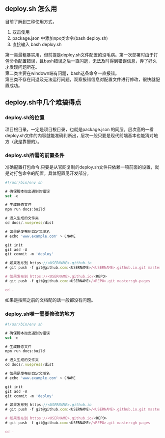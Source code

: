 ##  deploy.sh 怎么用
   目前了解到三种使用方式，
   1. 双击使用
   2. package.json 中添加npx类命令(bash deploy.sh)
   3. 直接输入 bash deploy.sh
   
   第一类最粗暴实用，但前提是deploy.sh文件配置的没毛病。第一次部署时由于打包命令配置错误，且bash错误之后一直闪退，无法及时得到错误信息，弄了好久才发现问题所在。<br>
   第二类主要在windown端有问题，bash这条命令一直报错。<br>
   第三类不存在闪退及无法运行问题，观察报错信息对配置文件进行修改，很快就配置成功。

##  deploy.sh中几个难搞得点

### deploy.sh的位置

项目根目录，一定是项目根目录，也就是package.json 的同层。层次高的一看deploy.sh文件的内容就能准确判断出，层次一般只要是现代前端基本也能猜对地方（我是靠懵的）。

### deploy.sh所需的前置条件

准确配置打包命令,只要是从官网复制的deploy.sh文件只依赖一项前面的设置，就是对打包命令的配置，具体配置见开发部分。

```js {7}
#!/usr/bin/env sh

# 确保脚本抛出遇到的错误
set -e

# 生成静态文件
npm run docs:build

# 进入生成的文件夹
cd docs/.vuepress/dist

# 如果是发布到自定义域名
# echo 'www.example.com' > CNAME

git init
git add -A
git commit -m 'deploy'

# 如果发布到 https://<USERNAME>.github.io
# git push -f git@github.com:<USERNAME>/<USERNAME>.github.io.git master

# 如果发布到 https://<USERNAME>.github.io/<REPO>
# git push -f git@github.com:<USERNAME>/<REPO>.git master:gh-pages

cd -
```
如果是按照之前的文档配的话一般都没有问题。

### deploy.sh唯一需要修改的地方

```js {20}
#!/usr/bin/env sh

# 确保脚本抛出遇到的错误
set -e

# 生成静态文件
npm run docs:build

# 进入生成的文件夹
cd docs/.vuepress/dist

# 如果是发布到自定义域名
# echo 'www.example.com' > CNAME

git init
git add -A
git commit -m 'deploy'

# 如果发布到 https://<USERNAME>.github.io
# git push -f git@github.com:<USERNAME>/<USERNAME>.github.io.git master

# 如果发布到 https://<USERNAME>.github.io/<REPO>
# git push -f git@github.com:<USERNAME>/<REPO>.git master:gh-pages

cd -
```

